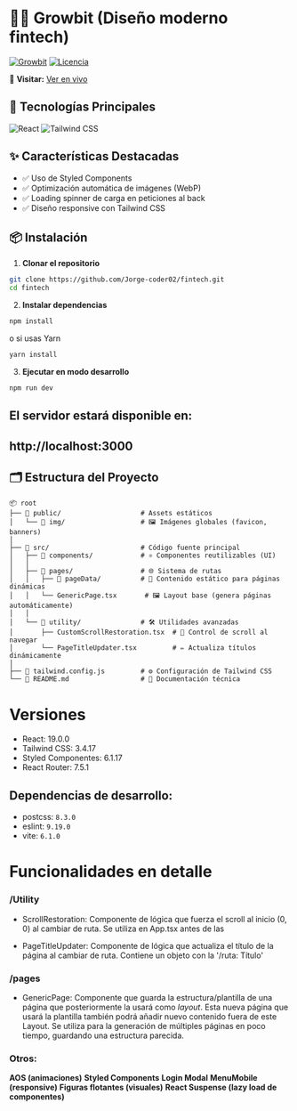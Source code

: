 # 📌🎨 Growbit (Diseño moderno fintech)

[![Growbit](https://img.shields.io/badge/Status-Complete-green)](https://github.com/Jorge-coder02/fintech)
[![Licencia](https://img.shields.io/badge/License-MIT-blue)](LICENSE)

🔗 **Visitar:** [Ver en vivo](https://growbit.netlify.app/)

## 🚀 Tecnologías Principales
![React](https://img.shields.io/badge/React-19.0.0-61DAFB?logo=react)
![Tailwind CSS](https://img.shields.io/badge/Tailwind_CSS-3.4.1-06B6D4?logo=tailwind-css)

## ✨ Características Destacadas
- ✅ Uso de Styled Components
- ✅ Optimización automática de imágenes (WebP)
- ✅ Loading spinner de carga en peticiones al back
- ✅ Diseño responsive con Tailwind CSS

## 📦 Instalación

1. **Clonar el repositorio**
```bash
git clone https://github.com/Jorge-coder02/fintech.git
cd fintech
```

2. **Instalar dependencias**
 ```bash
 npm install
```
o si usas Yarn
```bash
yarn install
 ```

3. **Ejecutar en modo desarrollo**
  ```bash
  npm run dev
  ```
  ## El servidor estará disponible en:
  ## http://localhost:3000


## 🗂️ Estructura del Proyecto

```plaintext
📦 root
├── 📁 public/                    # Assets estáticos
│   └── 📁 img/                   # 🖼️ Imágenes globales (favicon, banners)
│
├── 📁 src/                       # Código fuente principal
│   ├── 📁 components/            # ⚛️ Componentes reutilizables (UI)
│   │
│   ├── 📁 pages/                 # 🌐 Sistema de rutas
│   │   ├── 📁 pageData/          # 📂 Contenido estático para páginas dinámicas
│   │   └── GenericPage.tsx       # 🖼️ Layout base (genera páginas automáticamente)
│   │
│   └── 📁 utility/               # 🛠️ Utilidades avanzadas
│       ├── CustomScrollRestoration.tsx  # 🔄 Control de scroll al navegar
│       └── PageTitleUpdater.tsx         # ✏️ Actualiza títulos dinámicamente
│
├── 🎨 tailwind.config.js         # ⚙️ Configuración de Tailwind CSS
└── 📜 README.md                  # 📄 Documentación técnica
```


# Versiones

- React: 19.0.0
- Tailwind CSS: 3.4.17
- Styled Componentes: 6.1.17
- React Router: 7.5.1


## Dependencias de desarrollo:

- postcss: `8.3.0`
- eslint: `9.19.0`
- vite: `6.1.0`



# Funcionalidades en detalle

### /Utility

- ScrollRestoration:
  Componente de lógica que fuerza el scroll al inicio (0, 0) al cambiar de ruta.
  Se utiliza en App.tsx antes de las <Routes>

- PageTitleUpdater:
  Componente de lógica que actualiza el título de la página al cambiar de ruta.
  Contiene un objeto con la '/ruta: Título'

### /pages

- GenericPage:
  Componente que guarda la estructura/plantilla de una página que posteriormente la usará como _layout_.
  Esta nueva página que usará la plantilla también podrá añadir nuevo contenido fuera de este Layout.
  Se utiliza para la generación de múltiples páginas en poco tiempo, guardando una estructura parecida.

### Otros:

**AOS (animaciones)**
**Styled Components**
**Login Modal**
**MenuMobile (responsive)**
**Figuras flotantes (visuales)**
**React Suspense (lazy load de componentes)**
